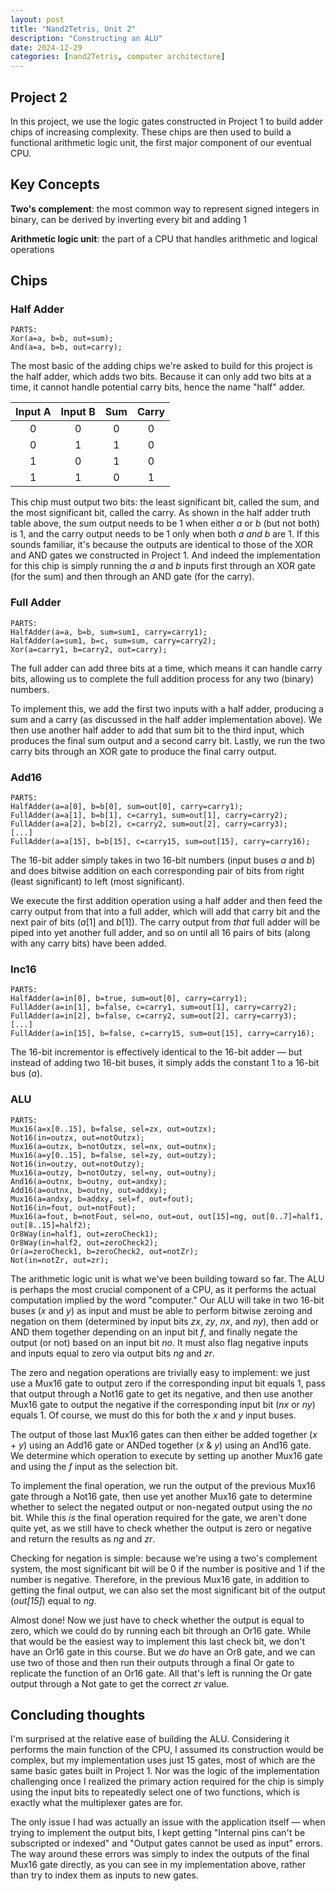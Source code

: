 ```yaml
---
layout: post
title: "Nand2Tetris, Unit 2"
description: "Constructing an ALU"
date: 2024-12-29
categories: [nand2Tetris, computer architecture]
---
```

## Project 2
In this project, we use the logic gates constructed in Project 1 to build adder chips of increasing complexity. These chips are then used to build a functional arithmetic logic unit, the first major component of our eventual CPU.

## Key Concepts
**Two's complement**: the most common way to represent signed integers in binary, can be derived by inverting every bit and adding 1

**Arithmetic logic unit**: the part of a CPU that handles arithmetic and logical operations

## Chips
### Half Adder
```
PARTS:
Xor(a=a, b=b, out=sum);
And(a=a, b=b, out=carry);
```
The most basic of the adding chips we're asked to build for this project is the half adder, which adds two bits. Because it can only add two bits at a time, it cannot handle potential carry bits, hence the name "half" adder.

| Input A | Input B | Sum | Carry|
|:--:|:--:|:--:|:--:|
| 0 | 0 | 0 | 0 |
| 0 | 1 | 1 | 0 |
| 1 | 0 | 1 | 0 |
| 1 | 1 | 0 | 1 |

This chip must output two bits: the least significant bit, called the sum, and the most significant bit, called the carry. As shown in the half adder truth table above, the sum output needs to be 1 when either *a* or *b* (but not both) is 1, and the carry output needs to be 1 only when both *a* *and* *b* are 1. If this sounds familiar, it's because the outputs are identical to those of the XOR and AND gates we constructed in Project 1. And indeed the implementation for this chip is simply running the *a* and *b* inputs first through an XOR gate (for the sum) and then through an AND gate (for the carry).

### Full Adder
```
PARTS:
HalfAdder(a=a, b=b, sum=sum1, carry=carry1);
HalfAdder(a=sum1, b=c, sum=sum, carry=carry2);
Xor(a=carry1, b=carry2, out=carry);
```
The full adder can add three bits at a time, which means it can handle carry bits, allowing us to complete the full addition process for any two (binary) numbers.

To implement this, we add the first two inputs with a half adder, producing a sum and a carry (as discussed in the half adder implementation above). We then use another half adder to add that sum bit to the third input, which produces the final sum output and a second carry bit. Lastly, we run the two carry bits through an XOR gate to produce the final carry output.

### Add16
```
PARTS:
HalfAdder(a=a[0], b=b[0], sum=out[0], carry=carry1);
FullAdder(a=a[1], b=b[1], c=carry1, sum=out[1], carry=carry2);
FullAdder(a=a[2], b=b[2], c=carry2, sum=out[2], carry=carry3);
[...]
FullAdder(a=a[15], b=b[15], c=carry15, sum=out[15], carry=carry16);
```
The 16-bit adder simply takes in two 16-bit numbers (input buses *a* and *b*) and does bitwise addition on each corresponding pair of bits from right (least significant) to left (most significant). 

We execute the first addition operation using a half adder and then feed the carry output from that into a full adder, which will add that carry bit and the next pair of bits (*a*[1] and *b*[1]). The carry output from *that* full adder will be piped into yet another full adder, and so on until all 16 pairs of bits (along with any carry bits) have been added.

### Inc16
```
PARTS:
HalfAdder(a=in[0], b=true, sum=out[0], carry=carry1);
FullAdder(a=in[1], b=false, c=carry1, sum=out[1], carry=carry2);
FullAdder(a=in[2], b=false, c=carry2, sum=out[2], carry=carry3);
[...]
FullAdder(a=in[15], b=false, c=carry15, sum=out[15], carry=carry16);
```
The 16-bit incrementor is effectively identical to the 16-bit adder — but instead of adding two 16-bit buses, it simply adds the constant 1 to a 16-bit bus (*a*).

### ALU
```
PARTS:
Mux16(a=x[0..15], b=false, sel=zx, out=outzx);
Not16(in=outzx, out=notOutzx);
Mux16(a=outzx, b=notOutzx, sel=nx, out=outnx);
Mux16(a=y[0..15], b=false, sel=zy, out=outzy);
Not16(in=outzy, out=notOutzy);
Mux16(a=outzy, b=notOutzy, sel=ny, out=outny);
And16(a=outnx, b=outny, out=andxy);
Add16(a=outnx, b=outny, out=addxy);
Mux16(a=andxy, b=addxy, sel=f, out=fout);
Not16(in=fout, out=notFout);
Mux16(a=fout, b=notFout, sel=no, out=out, out[15]=ng, out[0..7]=half1, out[8..15]=half2);
Or8Way(in=half1, out=zeroCheck1);
Or8Way(in=half2, out=zeroCheck2);
Or(a=zeroCheck1, b=zeroCheck2, out=notZr);
Not(in=notZr, out=zr);
```
The arithmetic logic unit is what we've been building toward so far. The ALU is perhaps the most crucial component of a CPU, as it performs the actual computation implied by the word "computer." Our ALU will take in two 16-bit buses (*x* and *y*) as input and must be able to perform bitwise zeroing and negation on them (determined by input bits *zx*, *zy*, *nx*, and *ny*), then add or AND them together depending on an input bit *f*, and finally negate the output (or not) based on an input bit *no*. It must also flag negative inputs and inputs equal to zero via output bits *ng* and *zr*.

The zero and negation operations are trivially easy to implement: we just use a Mux16 gate to output zero if the corresponding input bit equals 1, pass that output through a Not16 gate to get its negative, and then use another Mux16 gate to output the negative if the corresponding input bit (*nx* or *ny*) equals 1.  Of course, we must do this for both the *x* and *y* input buses.

The output of those last Mux16 gates can then either be added together (*x* + *y*) using an Add16 gate or ANDed together (*x* & *y*) using an And16 gate. We determine which operation to execute by setting up another Mux16 gate and using the *f* input as the selection bit.

To implement the final operation, we run the output of the previous Mux16 gate through a Not16 gate, then use yet another Mux16 gate to determine whether to select the negated output or non-negated output using the *no* bit. While this *is* the final operation required for the gate, we aren't done quite yet, as we still have to check whether the output is zero or negative and return the results as *ng* and *zr*.

Checking for negation is simple: because we're using a two's complement system, the most significant bit will be 0 if the number is positive and 1 if the number is negative. Therefore, in the previous Mux16 gate, in addition to getting the final output, we can also set the most significant bit of the output (*out[15]*) equal to *ng*.

Almost done! Now we just have to check whether the output is equal to zero, which we could do by running each bit through an Or16 gate. While that would be the easiest way to implement this last check bit, we don't have an Or16 gate in this course. But we *do* have an Or8 gate, and we can use two of those and then run their outputs through a final Or gate to replicate the function of an Or16 gate. All that's left is running the Or gate output through a Not gate to get the correct *zr* value.

## Concluding thoughts

I'm surprised at the relative ease of building the ALU. Considering it performs the main function of the CPU, I assumed its construction would be complex, but my implementation uses just 15 gates, most of which are the same basic gates built in Project 1. Nor was the logic of the implementation challenging once I realized the primary action required for the chip is simply using the input bits to repeatedly select one of two functions, which is exactly what the multiplexer gates are for.

The only issue I had was actually an issue with the application itself — when trying to implement the output bits, I kept getting "Internal pins can't be subscripted or indexed" and "Output gates cannot be used as input" errors. The way around these errors was simply to index the outputs of the final Mux16 gate directly, as you can see in my implementation above, rather than try to index them as inputs to new gates.